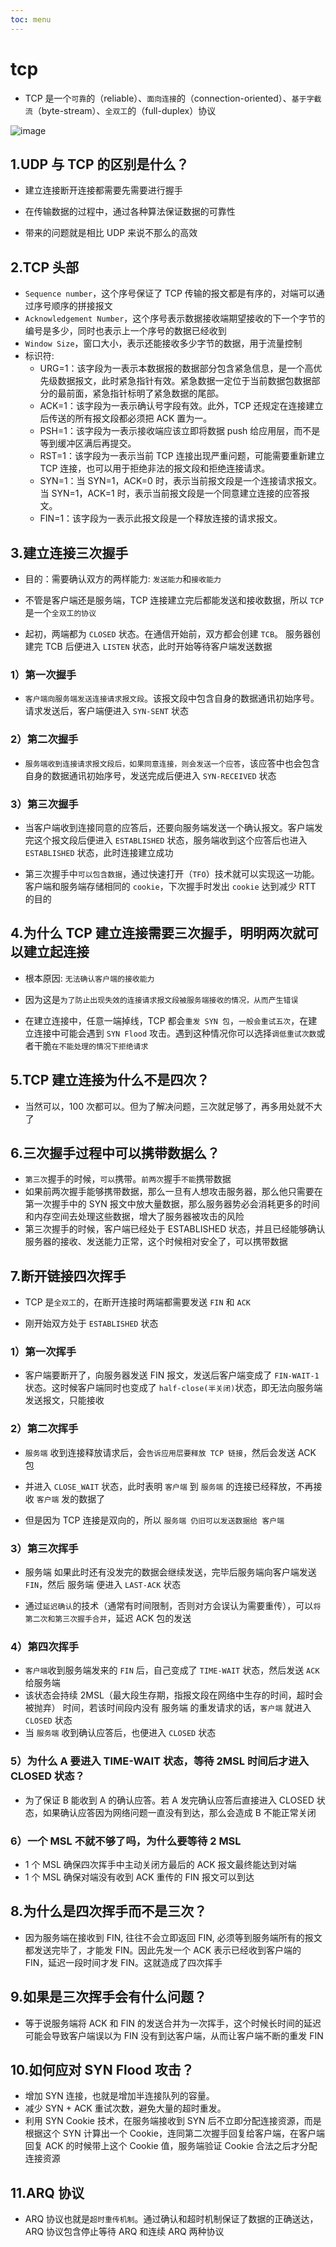 ```yaml
---
toc: menu
---
```


# tcp

- TCP 是一个`可靠`的（reliable）、`面向连接`的（connection-oriented）、`基于字截流`（byte-stream）、`全双工`的（full-duplex）协议

![image](images/tcp/1.png)

## 1.UDP 与 TCP 的区别是什么？

- 建立连接断开连接都需要先需要进行握手

- 在传输数据的过程中，通过各种算法保证数据的可靠性

- 带来的问题就是相比 UDP 来说不那么的高效

## 2.TCP 头部

- `Sequence number`，这个序号保证了 TCP 传输的报文都是有序的，对端可以通过序号顺序的拼接报文
- `Acknowledgement Number`，这个序号表示数据接收端期望接收的下一个字节的编号是多少，同时也表示上一个序号的数据已经收到
- `Window Size`，窗口大小，表示还能接收多少字节的数据，用于流量控制
- 标识符:
  - URG=1：该字段为一表示本数据报的数据部分包含紧急信息，是一个高优先级数据报文，此时紧急指针有效。紧急数据一定位于当前数据包数据部分的最前面，紧急指针标明了紧急数据的尾部。
  - ACK=1：该字段为一表示确认号字段有效。此外，TCP 还规定在连接建立后传送的所有报文段都必须把 ACK 置为一。
  - PSH=1：该字段为一表示接收端应该立即将数据 push 给应用层，而不是等到缓冲区满后再提交。
  - RST=1：该字段为一表示当前 TCP 连接出现严重问题，可能需要重新建立 TCP 连接，也可以用于拒绝非法的报文段和拒绝连接请求。
  - SYN=1：当 SYN=1，ACK=0 时，表示当前报文段是一个连接请求报文。当 SYN=1，ACK=1 时，表示当前报文段是一个同意建立连接的应答报文。
  - FIN=1：该字段为一表示此报文段是一个释放连接的请求报文。

## 3.建立连接三次握手

- 目的：需要确认双方的两样能力: `发送能力`和`接收能力`

- 不管是客户端还是服务端，TCP 连接建立完后都能发送和接收数据，所以 `TCP` 是一个`全双工的协议`

- 起初，两端都为 `CLOSED` 状态。在通信开始前，双方都会创建 `TCB`。 服务器创建完 TCB 后便进入 `LISTEN` 状态，此时开始等待客户端发送数据

### 1）第一次握手

- `客户端向服务端发送连接请求报文段`。该报文段中包含自身的数据通讯初始序号。请求发送后，客户端便进入 `SYN-SENT` 状态

### 2）第二次握手

- `服务端收到连接请求报文段后，如果同意连接，则会发送一个应答`，该应答中也会包含自身的数据通讯初始序号，发送完成后便进入 `SYN-RECEIVED` 状态

### 3）第三次握手

- 当客户端收到连接同意的应答后，还要向服务端发送一个确认报文。客户端发完这个报文段后便进入 `ESTABLISHED` 状态，服务端收到这个应答后也进入 `ESTABLISHED` 状态，此时连接建立成功

- 第三次握手中`可以包含数据`，通过快速打开（`TFO`）技术就可以实现这一功能。客户端和服务端存储相同的 `cookie`，下次握手时发出 `cookie` 达到减少 RTT 的目的

## 4.为什么 TCP 建立连接需要三次握手，明明两次就可以建立起连接

- 根本原因: `无法确认客户端的接收能力`

- 因为这是`为了防止出现失效的连接请求报文段被服务端接收的情况，从而产生错误`

- 在建立连接中，任意一端掉线，TCP 都会`重发 SYN 包`，`一般会重试五次`，在建立连接中可能会遇到 `SYN Flood` 攻击。遇到这种情况你可以选择`调低重试次数`或者干脆`在不能处理的情况下拒绝请求`

## 5.TCP 建立连接为什么不是四次？

- 当然可以，100 次都可以。但为了解决问题，三次就足够了，再多用处就不大了

## 6.三次握手过程中可以携带数据么？

- `第三次`握手的时候，`可以`携带。`前两次`握手`不能`携带数据
- 如果前两次握手能够携带数据，那么一旦有人想攻击服务器，那么他只需要在第一次握手中的 SYN 报文中放大量数据，那么服务器势必会消耗更多的时间和内存空间去处理这些数据，增大了服务器被攻击的风险
- 第三次握手的时候，客户端已经处于 ESTABLISHED 状态，并且已经能够确认服务器的接收、发送能力正常，这个时候相对安全了，可以携带数据

## 7.断开链接四次挥手

- TCP 是`全双工`的，在断开连接时两端都需要发送 `FIN` 和 `ACK`

- 刚开始双方处于 `ESTABLISHED` 状态

### 1）第一次挥手

- 客户端要断开了，向服务器发送 FIN 报文，发送后客户端变成了 `FIN-WAIT-1` 状态。这时候客户端同时也变成了 `half-close(半关闭)`状态，即无法向服务端发送报文，只能接收

### 2）第二次挥手

- `服务端` 收到连接释放请求后，会`告诉应用层要释放 TCP 链接`，然后会发送 ACK 包

- 并进入 `CLOSE_WAIT` 状态，此时表明 `客户端` 到 `服务端` 的连接已经释放，不再接收 `客户端` 发的数据了

- 但是因为 TCP 连接是双向的，所以 `服务端 仍旧可以发送数据给 客户端`

### 3）第三次挥手

- 服务端 如果此时还有没发完的数据会继续发送，完毕后服务端向客户端发送 `FIN`，然后 服务端 便进入 `LAST-ACK` 状态

- 通过`延迟确认`的技术（通常有时间限制，否则对方会误认为需要重传），可以`将第二次和第三次握手合并`，延迟 ACK 包的发送

### 4）第四次挥手

- `客户端`收到服务端发来的 `FIN` 后，自己变成了 `TIME-WAIT` 状态，然后发送 `ACK` 给服务端
- 该状态会持续 2MSL（最大段生存期，指报文段在网络中生存的时间，超时会被抛弃） 时间，若该时间段内没有 服务端 的重发请求的话，`客户端` 就进入 `CLOSED` 状态
- 当 `服务端` 收到确认应答后，也便进入 `CLOSED` 状态

### 5）为什么 A 要进入 TIME-WAIT 状态，等待 2MSL 时间后才进入 CLOSED 状态？

- 为了保证 B 能收到 A 的确认应答。若 A 发完确认应答后直接进入 CLOSED 状态，如果确认应答因为网络问题一直没有到达，那么会造成 B 不能正常关闭

### 6）一个 MSL 不就不够了吗，为什么要等待 2 MSL

- 1 个 MSL 确保四次挥手中主动关闭方最后的 ACK 报文最终能达到对端
- 1 个 MSL 确保对端没有收到 ACK 重传的 FIN 报文可以到达

## 8.为什么是四次挥手而不是三次？

- 因为服务端在接收到 FIN, 往往不会立即返回 FIN, 必须等到服务端所有的报文都发送完毕了，才能发 FIN。因此先发一个 ACK 表示已经收到客户端的 FIN，延迟一段时间才发 FIN。这就造成了四次挥手

## 9.如果是三次挥手会有什么问题？

- 等于说服务端将 ACK 和 FIN 的发送合并为一次挥手，这个时候长时间的延迟可能会导致客户端误以为 FIN 没有到达客户端，从而让客户端不断的重发 FIN

## 10.如何应对 SYN Flood 攻击？

- 增加 SYN 连接，也就是增加半连接队列的容量。
- 减少 SYN + ACK 重试次数，避免大量的超时重发。
- 利用 SYN Cookie 技术，在服务端接收到 SYN 后不立即分配连接资源，而是根据这个 SYN 计算出一个 Cookie，连同第二次握手回复给客户端，在客户端回复 ACK 的时候带上这个 Cookie 值，服务端验证 Cookie 合法之后才分配连接资源

## 11.ARQ 协议

- ARQ 协议也就是`超时重传机制`。通过确认和超时机制保证了数据的正确送达，ARQ 协议包含停止等待 ARQ 和连续 ARQ 两种协议
